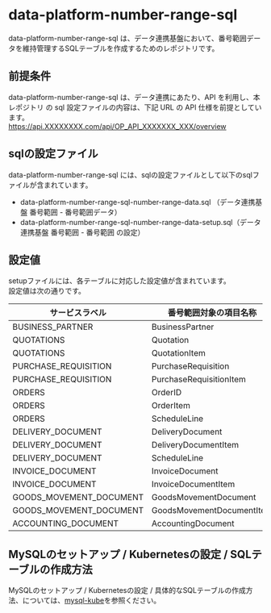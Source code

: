 # data-platform-number-range-sql
data-platform-number-range-sql は、データ連携基盤において、番号範囲データを維持管理するSQLテーブルを作成するためのレポジトリです。  

## 前提条件  
data-platform-number-range-sql は、データ連携にあたり、API を利用し、本レポジトリ の sql 設定ファイルの内容は、下記 URL の API 仕様を前提としています。  
https://api.XXXXXXXX.com/api/OP_API_XXXXXXX_XXX/overview  

## sqlの設定ファイル
data-platform-number-range-sql には、sqlの設定ファイルとして以下のsqlファイルが含まれています。  

* data-platform-number-range-sql-number-range-data.sql （データ連携基盤 番号範囲 - 番号範囲データ）
* data-platform-number-range-sql-number-range-data-setup.sql（データ連携基盤 番号範囲 - 番号範囲 の設定）

## 設定値
setupファイルには、各テーブルに対応した設定値が含まれています。  
設定値は次の通りです。  

| サービスラベル           | 番号範囲対象の項目名称　　  | 開始番号  | 終了番号 | 
| ----------------------- | ------------------------- | -------- | -------- | 
| BUSINESS_PARTNER        | BusinessPartner           | 1        | 9999999  | 
| QUOTATIONS              | Quotation                 | 20000000 | 29999999 | 
| QUOTATIONS              | QuotationItem             | 1        | 999999   | 
| PURCHASE_REQUISITION    | PurchaseRequisition       | 30000000 | 39999999 | 
| PURCHASE_REQUISITION    | PurchaseRequisitionItem   | 1        | 999999   | 
| ORDERS                  | OrderID                   | 1        | 9999999  | 
| ORDERS                  | OrderItem                 | 1        | 999999   | 
| ORDERS                  | ScheduleLine              | 1        | 999      | 
| DELIVERY_DOCUMENT       | DeliveryDocument          | 80000000 | 89999999 | 
| DELIVERY_DOCUMENT       | DeliveryDocumentItem      | 1        | 999999   | 
| DELIVERY_DOCUMENT       | ScheduleLine              | 1        | 999      | 
| INVOICE_DOCUMENT        | InvoiceDocument           | 90000000 | 99999999 | 
| INVOICE_DOCUMENT        | InvoiceDocumentItem       | 1        | 999999   | 
| GOODS_MOVEMENT_DOCUMENT | GoodsMovementDocument     | 50000000 | 59999999 | 
| GOODS_MOVEMENT_DOCUMENT | GoodsMovementDocumentItem | 1        | 999999   | 
| ACCOUNTING_DOCUMENT     | AccountingDocument        | 10000000 | 19999999 | 

## MySQLのセットアップ / Kubernetesの設定 / SQLテーブルの作成方法
MySQLのセットアップ / Kubernetesの設定 / 具体的なSQLテーブルの作成方法、については、[mysql-kube](https://github.com/latonaio/mysql-kube)を参照ください。